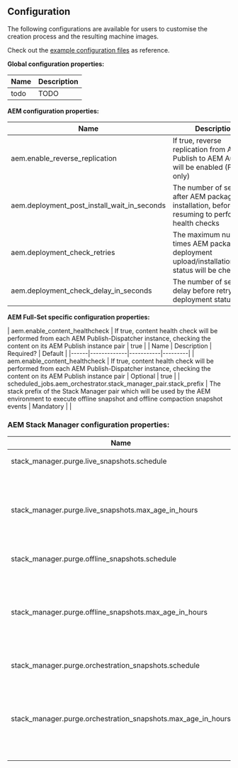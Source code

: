 Configuration
-------------

The following configurations are available for users to customise the creation process and the resulting machine images.

Check out the [example configuration files](https://github.com/shinesolutions/packer-aem/blob/master/examples/user-config/) as reference.

**Global configuration properties:**

| Name | Description |
|------|-------------|
| todo | TODO |

**AEM configuration properties:**

| Name | Description | Default |
|------|-------------|---------|
| aem.enable_reverse_replication | If true, reverse replication from AEM Publish to AEM Author will be enabled (Full-Set only) | true |
| aem.deployment_post_install_wait_in_seconds | The number of seconds after AEM package installation, before resuming to perform health checks | 10 |
| aem.deployment_check_retries | The maximum number of times AEM package deployment upload/installation/health status will be checked | 60 |
| aem.deployment_check_delay_in_seconds | The number of seconds delay before retrying the deployment status check | 5 |

**AEM Full-Set specific configuration properties:**

| aem.enable_content_healthcheck | If true, content health check will be performed from each AEM Publish-Dispatcher instance, checking the content on its AEM Publish instance pair | true |
| Name | Description | Required? | Default |
|------|-------------|-----------|---------|
| aem.enable_content_healthcheck | If true, content health check will be performed from each AEM Publish-Dispatcher instance, checking the content on its AEM Publish instance pair | Optional | true |
| scheduled_jobs.aem_orchestrator.stack_manager_pair.stack_prefix | The stack prefix of the Stack Manager pair which will be used by the AEM environment to execute offline snapshot and offline compaction snapshot events | Mandatory | |

### AEM Stack Manager configuration properties:

| Name | Description | Required? | Default |
|------|-------------|-----------|---------|
| stack_manager.purge.live_snapshots.schedule | [Lambda cron expression](https://docs.aws.amazon.com/lambda/latest/dg/tutorial-scheduled-events-schedule-expressions.html) | Optional | `10 20 1/3 * ? *` |
| stack_manager.purge.live_snapshots.max_age_in_hours | The number of hours to keep a live snapshot before it expires and will be removed | Optional | `24` |
| stack_manager.purge.offline_snapshots.schedule | [Lambda cron expression](https://docs.aws.amazon.com/lambda/latest/dg/tutorial-scheduled-events-schedule-expressions.html) | Optional | `15 19 ? * SUN *` |
| stack_manager.purge.offline_snapshots.max_age_in_hours | The number of hours to keep an offline snapshot before it expires and will be removed  | Optional | `61320` |
| stack_manager.purge.orchestration_snapshots.schedule | [Lambda cron expression](https://docs.aws.amazon.com/lambda/latest/dg/tutorial-scheduled-events-schedule-expressions.html) | Optional | `5 0/4 * * ? *` |
| stack_manager.purge.orchestration_snapshots.max_age_in_hours | The number of hours to keep an orchestration snapshot before it expires and will be removed  | Optional | `4` |

